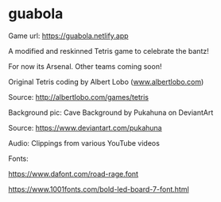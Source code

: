 # guabola

Game url: https://guabola.netlify.app

A modified and reskinned Tetris game to celebrate the bantz!

For now its Arsenal. Other teams coming soon!


Original Tetris coding by Albert Lobo (www.albertlobo.com)

Source: http://albertlobo.com/games/tetris


Background pic: Cave Background by Pukahuna on DeviantArt

Source: https://www.deviantart.com/pukahuna


Audio: Clippings from various YouTube videos


Fonts:

https://www.dafont.com/road-rage.font

https://www.1001fonts.com/bold-led-board-7-font.html
